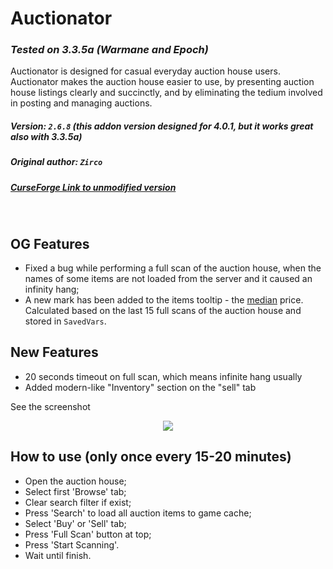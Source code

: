# Auctionator
### _Tested on 3.3.5a (Warmane and Epoch)_

Auctionator is designed for casual everyday auction house users. Auctionator makes the auction house easier to use, by presenting auction house listings clearly and succinctly, and by eliminating the tedium involved in posting and managing auctions.
##### Version: `2.6.8` (this addon version designed for 4.0.1, but it works great also with 3.3.5a)
##### Original author: `Zirco`
##### [CurseForge Link to unmodified version](https://www.curseforge.com/wow/addons/auctionator/files/469905)  
 
## OG Features
- Fixed a bug while performing a full scan of the auction house, when the names of some items are not loaded from the server and it caused an infinity hang;
- A new mark has been added to the items tooltip - the [median](https://en.wikipedia.org/wiki/Median) price. Calculated based on the last 15 full scans of the auction house and stored in `SavedVars`.

## New Features
- 20 seconds timeout on full scan, which means infinite hang usually
- Added modern-like "Inventory" section on the "sell" tab

See the screenshot

<p align="center">
<img src="https://i115.fastpic.org/big/2021/0926/e6/020ebdf2dfa301ea50233b5315c318e6.png">
</p>

## How to use (only once every 15-20 minutes)
 - Open the auction house;
 - Select first 'Browse' tab;
 - Clear search filter if exist;
 - Press 'Search' to load all auction items to game cache;
 - Select 'Buy' or 'Sell' tab;
 - Press 'Full Scan' button at top;
 - Press 'Start Scanning'.
 - Wait until finish.
